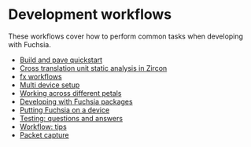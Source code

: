# Development workflows

These workflows cover how to perform common tasks when developing
with Fuchsia.


* [Build and pave quickstart](build_and_pave_quickstart.md)
* [Cross translation unit static analysis in Zircon](ctu_analysis.md)
* [fx workflows](fx.md)
* [Multi device setup](multi_device.md)
* [Working across different petals](working_across_petals.md)
* [Developing with Fuchsia packages](package_update.md)
* [Putting Fuchsia on a device](paving.md)
* [Testing: questions and answers](../testing/faq.md)
* [Workflow: tips](workflow_tips_and_faq.md)
* [Packet capture](packet_capture.md)
